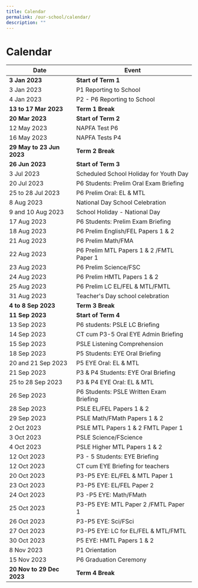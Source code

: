 ```yaml
---
title: Calendar
permalink: /our-school/calendar/
description: ""
---
```

# **Calendar**



| Date | Event |
| --- | --- |
| **3 Jan 2023** | **Start of Term 1**|
|3 Jan 2023 | P1 Reporting to School |
|4 Jan 2023 | P2 - P6 Reporting to School |
|**13 to 17 Mar 2023** |**Term 1 Break** |
|**20 Mar 2023** | **Start of Term 2** |
|12 May 2023| NAPFA Test P6 |
|16 May 2023| NAPFA Tests P4 |
|**29 May to 23 Jun 2023**| **Term 2 Break**|
|**26 Jun 2023**| **Start of Term 3**|
|3 Jul 2023| Scheduled School Holiday for Youth Day|
|20 Jul 2023| P6 Students: Prelim Oral Exam Briefing|
|25 to 28 Jul 2023| P6 Prelim Oral: EL & MTL |
|8 Aug 2023| National Day School Celebration|
|9 and 10 Aug 2023| School Holiday - National Day|
|17 Aug 2023| P6 Students: Prelim Exam Briefing|
|18 Aug 2023| P6 Prelim English/FEL Papers 1 & 2|
|21 Aug 2023| P6 Prelim Math/FMA|
|22 Aug 2023| P6 Prelim MTL Papers 1 & 2 /FMTL Paper 1|
|23 Aug 2023| P6 Prelim Science/FSC|
|24 Aug 2023| P6 Prelim HMTL Papers 1 & 2 |
|25 Aug 2023| P6 Prelim LC EL/FEL & MTL/FMTL|
|31 Aug 2023| Teacher's Day school celebration|
|**4 to 8 Sep 2023**| **Term 3 Break**|
|**11 Sep 2023**|**Start of Term 4** |
|13 Sep 2023| P6 students: PSLE LC Briefing|
|14 Sep 2023| CT cum P3-5 Oral EYE Admin Briefing|
|15 Sep 2023| PSLE Listening Comprehension|
|18 Sep 2023| P5 Students: EYE Oral Briefing|
|20 and 21 Sep 2023| P5 EYE Oral: EL & MTL|
|21 Sep 2023| P3 & P4 Students: EYE Oral Briefing|
|25 to 28 Sep 2023| P3 & P4 EYE Oral: EL & MTL|
|26 Sep 2023| P6 Students: PSLE Written Exam Briefing|
|28 Sep 2023| PSLE EL/FEL Papers 1 & 2|
|29 Sep 2023| PSLE Math/FMath Papers 1 & 2|
|2 Oct 2023| PSLE MTL Papers 1 & 2 FMTL Paper 1 |
|3 Oct 2023| PSLE Science/FScience|
|4 Oct 2023| PSLE Higher MTL Papers 1 & 2 |
|12 Oct 2023| P3 - 5 Students: EYE Briefing|
|12 Oct 2023| CT cum EYE Briefing for teachers|
|20 Oct 2023| P3-P5 EYE: EL/FEL & MTL Paper 1|
|23 Oct 2023| P3-P5 EYE: EL/FEL Paper 2|
|24 Oct 2023| P3 -P5 EYE: Math/FMath|
|25 Oct 2023| P3-P5 EYE: MTL Paper 2 /FMTL Paper 1|
|26 Oct 2023| P3-P5 EYE: Sci/FSci|
|27 Oct 2023| P3-P5 EYE: LC for EL/FEL & MTL/FMTL|
|30 Oct 2023| P5 EYE: HMTL Papers 1 & 2|
|8 Nov 2023| P1 Orientation |
|15 Nov 2023| P6 Graduation Ceremony|
|**20 Nov to 29 Dec 2023**| **Term 4 Break**|